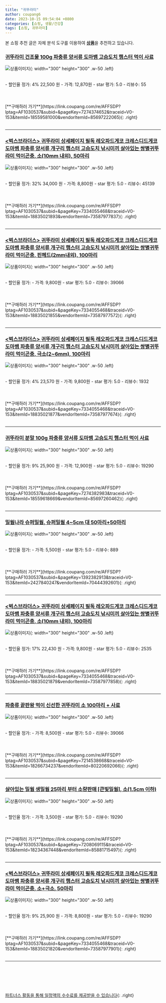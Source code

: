 ```yaml
---
title: "귀뚜라미"
author: coupang6
date: 2023-10-15 09:54:04 +0800
categories: [쇼핑, 생활/건강]
tags: [쇼핑, 귀뚜라미]
---
```


본 쇼핑 추천 글은 자체 분석 도구를 이용하여 [**상품**](https://link.coupang.com/a/bao1ui)을 추천하고 있습니다.

### [귀뚜라미 건조물 100g 파충류 양서류 도마뱀 고슴도치 햄스터 먹이 사료](https://link.coupang.com/re/AFFSDP?lptag=AF1030537&subid=&pageKey=7274374652&traceid=V0-153&itemId=18559581000&vendorItemId=85697222065)

![상품이미지](https://thumbnail7.coupangcdn.com/thumbnails/remote/230x230ex/image/vendor_inventory/5ff5/34e5f67b62bf8a5f8d810c83527246f10e9af6bc6f03d7dd1f602899236d.jpg){: width="300" height="300" .w-50 .left}


<br>
- 할인율 정가: 4%  22,500   원
- 가격: 12,870원
- star 평가: 5.0
- 리뷰수: 55
<br>
<br>
<br>
<br>
[**구매하러 가기**](https://link.coupang.com/re/AFFSDP?lptag=AF1030537&subid=&pageKey=7274374652&traceid=V0-153&itemId=18559581000&vendorItemId=85697222065){: .right}
<br>
<br>

---

### [\<벅스브라더스\> 귀뚜라미 상세페이지 필독 레오파드게코 크레스디드게코 도마뱀 파충류 양서류 개구리 햄스터 고슴도치 낚시미끼 살아있는 쌍별귀뚜라미 먹이곤충, 소(10mm 내외), 50마리](https://link.coupang.com/re/AFFSDP?lptag=AF1030537&subid=&pageKey=7334055468&traceid=V0-153&itemId=18835021893&vendorItemId=73587977837)

![상품이미지](https://thumbnail7.coupangcdn.com/thumbnails/remote/230x230ex/image/vendor_inventory/b0ff/160e98acbf27a02ef7ff519eb173dd7aa49d4dc48a7c4e20aa5b61190a9b.jpg){: width="300" height="300" .w-50 .left}


<br>
- 할인율 정가: 32%  34,000   원
- 가격: 8,800원
- star 평가: 5.0
- 리뷰수: 45139
<br>
<br>
<br>
<br>
[**구매하러 가기**](https://link.coupang.com/re/AFFSDP?lptag=AF1030537&subid=&pageKey=7334055468&traceid=V0-153&itemId=18835021893&vendorItemId=73587977837){: .right}
<br>
<br>

---

### [\<벅스브라더스\> 귀뚜라미 상세페이지 필독 레오파드게코 크레스디드게코 도마뱀 파충류 양서류 개구리 햄스터 고슴도치 낚시미끼 살아있는 쌍별귀뚜라미 먹이곤충, 핀헤드(2mm내외), 100마리](https://link.coupang.com/re/AFFSDP?lptag=AF1030537&subid=&pageKey=7334055468&traceid=V0-153&itemId=18835021855&vendorItemId=73587977572)

![상품이미지](https://thumbnail7.coupangcdn.com/thumbnails/remote/230x230ex/image/vendor_inventory/b0ff/160e98acbf27a02ef7ff519eb173dd7aa49d4dc48a7c4e20aa5b61190a9b.jpg){: width="300" height="300" .w-50 .left}


<br>
- 할인율 정가: 
- 가격: 9,800원
- star 평가: 5.0
- 리뷰수: 39066
<br>
<br>
<br>
<br>
[**구매하러 가기**](https://link.coupang.com/re/AFFSDP?lptag=AF1030537&subid=&pageKey=7334055468&traceid=V0-153&itemId=18835021855&vendorItemId=73587977572){: .right}
<br>
<br>

---

### [\<벅스브라더스\> 귀뚜라미 상세페이지 필독 레오파드게코 크레스디드게코 도마뱀 파충류 양서류 개구리 햄스터 고슴도치 낚시미끼 살아있는 쌍별귀뚜라미 먹이곤충, 극소(2~6mm), 100마리](https://link.coupang.com/re/AFFSDP?lptag=AF1030537&subid=&pageKey=7334055468&traceid=V0-153&itemId=18835021877&vendorItemId=73587977674)

![상품이미지](https://thumbnail7.coupangcdn.com/thumbnails/remote/230x230ex/image/vendor_inventory/b0ff/160e98acbf27a02ef7ff519eb173dd7aa49d4dc48a7c4e20aa5b61190a9b.jpg){: width="300" height="300" .w-50 .left}


<br>
- 할인율 정가: 4%  23,570   원
- 가격: 9,800원
- star 평가: 5.0
- 리뷰수: 1932
<br>
<br>
<br>
<br>
[**구매하러 가기**](https://link.coupang.com/re/AFFSDP?lptag=AF1030537&subid=&pageKey=7334055468&traceid=V0-153&itemId=18835021877&vendorItemId=73587977674){: .right}
<br>
<br>

---

### [귀뚜라미 분말 100g 파충류 양서류 도마뱀 고슴도치 햄스터 먹이 사료](https://link.coupang.com/re/AFFSDP?lptag=AF1030537&subid=&pageKey=7274382983&traceid=V0-153&itemId=18559618669&vendorItemId=85697260462)

![상품이미지](https://thumbnail6.coupangcdn.com/thumbnails/remote/230x230ex/image/vendor_inventory/9e46/361e4bf2b71d5266e244728c28c7a053827e5c7b9b107445bc907d340d38.jpg){: width="300" height="300" .w-50 .left}


<br>
- 할인율 정가: 9%  25,900   원
- 가격: 12,900원
- star 평가: 5.0
- 리뷰수: 19290
<br>
<br>
<br>
<br>
[**구매하러 가기**](https://link.coupang.com/re/AFFSDP?lptag=AF1030537&subid=&pageKey=7274382983&traceid=V0-153&itemId=18559618669&vendorItemId=85697260462){: .right}
<br>
<br>

---

### [밀웜나라 슈퍼밀웜, 슈퍼밀웜 4~5cm 대 50마리+50마리](https://link.coupang.com/re/AFFSDP?lptag=AF1030537&subid=&pageKey=1392382913&traceid=V0-153&itemId=2427840247&vendorItemId=70444392601)

![상품이미지](https://thumbnail7.coupangcdn.com/thumbnails/remote/230x230ex/image/vendor_inventory/938b/1548422959e89375900f3000947bdbc2f0771a7997c6f1bc011352bef3aa.jpg){: width="300" height="300" .w-50 .left}


<br>
- 할인율 정가: 
- 가격: 5,500원
- star 평가: 5.0
- 리뷰수: 889
<br>
<br>
<br>
<br>
[**구매하러 가기**](https://link.coupang.com/re/AFFSDP?lptag=AF1030537&subid=&pageKey=1392382913&traceid=V0-153&itemId=2427840247&vendorItemId=70444392601){: .right}
<br>
<br>

---

### [\<벅스브라더스\> 귀뚜라미 상세페이지 필독 레오파드게코 크레스디드게코 도마뱀 파충류 양서류 개구리 햄스터 고슴도치 낚시미끼 살아있는 쌍별귀뚜라미 먹이곤충, 소(10mm 내외), 100마리](https://link.coupang.com/re/AFFSDP?lptag=AF1030537&subid=&pageKey=7334055468&traceid=V0-153&itemId=18835021879&vendorItemId=73587977858)

![상품이미지](https://thumbnail7.coupangcdn.com/thumbnails/remote/230x230ex/image/vendor_inventory/b0ff/160e98acbf27a02ef7ff519eb173dd7aa49d4dc48a7c4e20aa5b61190a9b.jpg){: width="300" height="300" .w-50 .left}


<br>
- 할인율 정가: 17%  22,430   원
- 가격: 9,800원
- star 평가: 5.0
- 리뷰수: 2535
<br>
<br>
<br>
<br>
[**구매하러 가기**](https://link.coupang.com/re/AFFSDP?lptag=AF1030537&subid=&pageKey=7334055468&traceid=V0-153&itemId=18835021879&vendorItemId=73587977858){: .right}
<br>
<br>

---

### [파충류 끝판왕 먹이 신선한 귀뚜라미 소 100마리 + 사료](https://link.coupang.com/re/AFFSDP?lptag=AF1030537&subid=&pageKey=7214538668&traceid=V0-153&itemId=18266734237&vendorItemId=80220692066)

![상품이미지](https://thumbnail6.coupangcdn.com/thumbnails/remote/230x230ex/image/vendor_inventory/9ce5/e3c449d79a338872b4a203ed2c37fe8ba2d01036e340fa4a62c02a4f6bcf.jpg){: width="300" height="300" .w-50 .left}


<br>
- 할인율 정가: 
- 가격: 8,500원
- star 평가: 5.0
- 리뷰수: 39066
<br>
<br>
<br>
<br>
[**구매하러 가기**](https://link.coupang.com/re/AFFSDP?lptag=AF1030537&subid=&pageKey=7214538668&traceid=V0-153&itemId=18266734237&vendorItemId=80220692066){: .right}
<br>
<br>

---

### [살아있는 밀웜 생밀웜 25마리 부터 소량판매 [큰빛밀웜], 소(1.5cm 이하)](https://link.coupang.com/re/AFFSDP?lptag=AF1030537&subid=&pageKey=7208069115&traceid=V0-153&itemId=18234367448&vendorItemId=85881715497)

![상품이미지](https://thumbnail6.coupangcdn.com/thumbnails/remote/230x230ex/image/vendor_inventory/57a0/3d955e6e2f65a56a8e3fd47033b58a4f31f356294b55d0e29812bc526a01.jpg){: width="300" height="300" .w-50 .left}


<br>
- 할인율 정가: 
- 가격: 3,500원
- star 평가: 5.0
- 리뷰수: 19290
<br>
<br>
<br>
<br>
[**구매하러 가기**](https://link.coupang.com/re/AFFSDP?lptag=AF1030537&subid=&pageKey=7208069115&traceid=V0-153&itemId=18234367448&vendorItemId=85881715497){: .right}
<br>
<br>

---

### [\<벅스브라더스\> 귀뚜라미 상세페이지 필독 레오파드게코 크레스디드게코 도마뱀 파충류 양서류 개구리 햄스터 고슴도치 낚시미끼 살아있는 쌍별귀뚜라미 먹이곤충, 소+극소, 50마리](https://link.coupang.com/re/AFFSDP?lptag=AF1030537&subid=&pageKey=7334055468&traceid=V0-153&itemId=18835021820&vendorItemId=73587977901)

![상품이미지](https://thumbnail7.coupangcdn.com/thumbnails/remote/230x230ex/image/vendor_inventory/b0ff/160e98acbf27a02ef7ff519eb173dd7aa49d4dc48a7c4e20aa5b61190a9b.jpg){: width="300" height="300" .w-50 .left}


<br>
- 할인율 정가: 9%  25,900   원
- 가격: 8,800원
- star 평가: 5.0
- 리뷰수: 19290
<br>
<br>
<br>
<br>
[**구매하러 가기**](https://link.coupang.com/re/AFFSDP?lptag=AF1030537&subid=&pageKey=7334055468&traceid=V0-153&itemId=18835021820&vendorItemId=73587977901){: .right}
<br>
<br>

---
<br><br><br><br><br> [파트너스 활동을 통해 일정액의 수수료를 제공받을 수 있습니다](https://link.coupang.com/a/bao1ui){: .right}